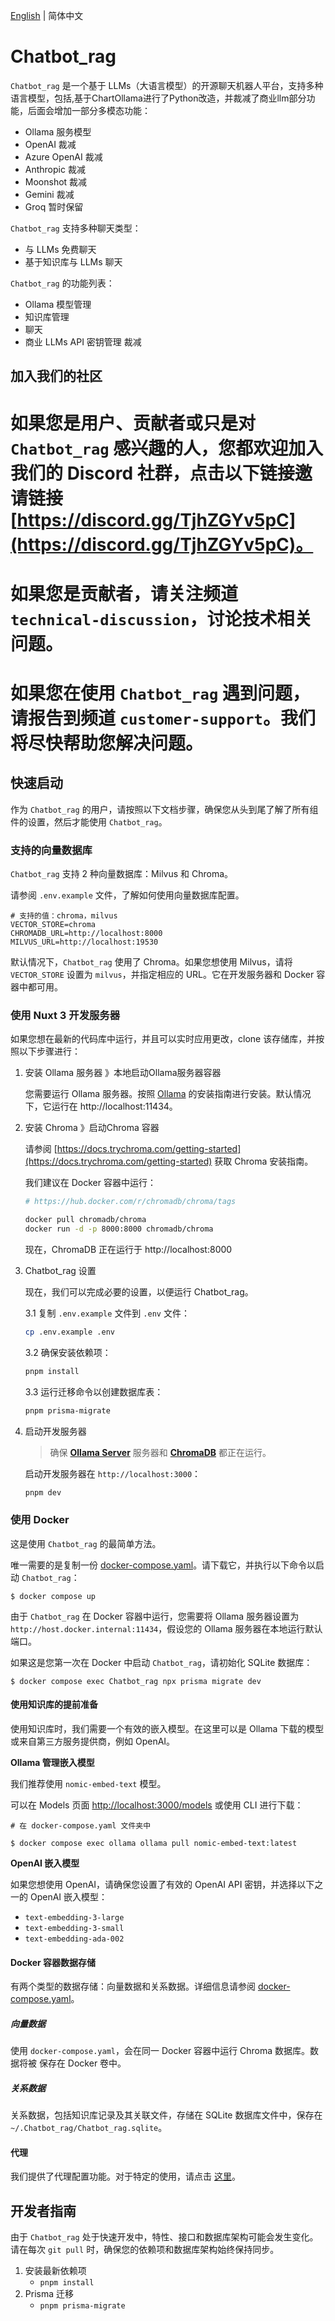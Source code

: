 [English](README.md) | 简体中文

# Chatbot_rag

`Chatbot_rag` 是一个基于 LLMs（大语言模型）的开源聊天机器人平台，支持多种语言模型，包括,基于ChartOllama进行了Python改造，并裁减了商业llm部分功能，后面会增加一部分多模态功能：

- Ollama 服务模型
- OpenAI 裁减
- Azure OpenAI 裁减
- Anthropic 裁减
- Moonshot 裁减
- Gemini 裁减
- Groq 暂时保留

`Chatbot_rag` 支持多种聊天类型：

- 与 LLMs 免费聊天
- 基于知识库与 LLMs 聊天

`Chatbot_rag` 的功能列表：

- Ollama 模型管理
- 知识库管理
- 聊天
- 商业 LLMs API 密钥管理 裁减

## 加入我们的社区

# 如果您是用户、贡献者或只是对 `Chatbot_rag` 感兴趣的人，您都欢迎加入我们的 Discord 社群，点击以下链接邀请链接 [https://discord.gg/TjhZGYv5pC](https://discord.gg/TjhZGYv5pC)。

# 如果您是贡献者，请关注频道 `technical-discussion`，讨论技术相关问题。

# 如果您在使用 `Chatbot_rag` 遇到问题，请报告到频道 `customer-support`。我们将尽快帮助您解决问题。

## 快速启动

作为 `Chatbot_rag` 的用户，请按照以下文档步骤，确保您从头到尾了解了所有组件的设置，然后才能使用 `Chatbot_rag`。

### 支持的向量数据库

`Chatbot_rag` 支持 2 种向量数据库：Milvus 和 Chroma。

请参阅 `.env.example` 文件，了解如何使用向量数据库配置。

```
# 支持的值：chroma，milvus
VECTOR_STORE=chroma
CHROMADB_URL=http://localhost:8000
MILVUS_URL=http://localhost:19530
```

默认情况下，`Chatbot_rag` 使用了 Chroma。如果您想使用 Milvus，请将 `VECTOR_STORE` 设置为 `milvus`，并指定相应的 URL。它在开发服务器和 Docker 容器中都可用。

### 使用 Nuxt 3 开发服务器

如果您想在最新的代码库中运行，并且可以实时应用更改，clone 该存储库，并按照以下步骤进行：

1. 安装 Ollama 服务器 》本地启动Ollama服务器容器

    您需要运行 Ollama 服务器。按照 [Ollama](https://github.com/ollama/ollama) 的安装指南进行安装。默认情况下，它运行在 http://localhost:11434。

2. 安装 Chroma 》启动Chroma 容器

    请参阅 [https://docs.trychroma.com/getting-started](https://docs.trychroma.com/getting-started) 获取 Chroma 安装指南。

    我们建议在 Docker 容器中运行：

    ```bash
    # https://hub.docker.com/r/chromadb/chroma/tags

    docker pull chromadb/chroma
    docker run -d -p 8000:8000 chromadb/chroma
    ```
    现在，ChromaDB 正在运行于 http://localhost:8000

3. Chatbot_rag 设置

    现在，我们可以完成必要的设置，以便运行 Chatbot_rag。

    3.1 复制 `.env.example` 文件到 `.env` 文件：

    ```bash
    cp .env.example .env
    ```

    3.2 确保安装依赖项：

    ```bash
    pnpm install
    ```

    3.3 运行迁移命令以创建数据库表：

    ```bash
    pnpm prisma-migrate
    ```

4. 启动开发服务器

    > 确保 __[Ollama Server](#ollama-server)__  服务器和 __[ChromaDB](#install-chromadb-and-startup)__  都正在运行。

    启动开发服务器在 `http://localhost:3000`：

    ```bash
    pnpm dev
    ```

### 使用 Docker

这是使用 `Chatbot_rag` 的最简单方法。

唯一需要的是复制一份 [docker-compose.yaml](./docker-compose.yaml)。请下载它，并执行以下命令以启动 `Chatbot_rag`：

```shell
$ docker compose up
```

由于 `Chatbot_rag` 在 Docker 容器中运行，您需要将 Ollama 服务器设置为 `http://host.docker.internal:11434`，假设您的 Ollama 服务器在本地运行默认端口。

如果这是您第一次在 Docker 中启动 `Chatbot_rag`，请初始化 SQLite 数据库：

```shell
$ docker compose exec Chatbot_rag npx prisma migrate dev
```

#### 使用知识库的提前准备

使用知识库时，我们需要一个有效的嵌入模型。在这里可以是 Ollama 下载的模型或来自第三方服务提供商，例如 OpenAI。

**Ollama 管理嵌入模型**

我们推荐使用 `nomic-embed-text` 模型。

可以在 Models 页面 [http://localhost:3000/models](http://localhost:3000/models) 或使用 CLI 进行下载：

```shell
# 在 docker-compose.yaml 文件夹中

$ docker compose exec ollama ollama pull nomic-embed-text:latest
```

**OpenAI 嵌入模型**

如果您想使用 OpenAI，请确保您设置了有效的 OpenAI API 密钥，并选择以下之一的 OpenAI 嵌入模型：

- `text-embedding-3-large`
- `text-embedding-3-small`
- `text-embedding-ada-002`

#### Docker 容器数据存储

有两个类型的数据存储：向量数据和关系数据。详细信息请参阅 [docker-compose.yaml](./docker-compose.yaml)。

##### 向量数据

使用 `docker-compose.yaml`，会在同一 Docker 容器中运行 Chroma 数据库。数据将被 保存在 Docker 卷中。

##### 关系数据

关系数据，包括知识库记录及其关联文件，存储在 SQLite 数据库文件中，保存在 `~/.Chatbot_rag/Chatbot_rag.sqlite`。

#### 代理

我们提供了代理配置功能。对于特定的使用，请点击 [这里](docs/proxy-usage.md)。

## 开发者指南

由于 `Chatbot_rag` 处于快速开发中，特性、接口和数据库架构可能会发生变化。请在每次 `git pull` 时，确保您的依赖项和数据库架构始终保持同步。

1. 安装最新依赖项
    - `pnpm install`
2. Prisma 迁移
    - `pnpm prisma-migrate`
